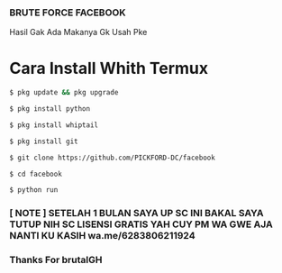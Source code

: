 ### BRUTE FORCE FACEBOOK ###
Hasil Gak Ada Makanya Gk Usah Pke
# Cara Install Whith Termux
```bash
$ pkg update && pkg upgrade

$ pkg install python

$ pkg install whiptail

$ pkg install git

$ git clone https://github.com/PICKFORD-DC/facebook

$ cd facebook

$ python run

```
### [ NOTE ] SETELAH 1 BULAN SAYA UP SC INI BAKAL SAYA TUTUP NIH SC LISENSI GRATIS YAH CUY PM WA GWE AJA NANTI KU KASIH wa.me/6283806211924 ###
### Thanks For brutalGH ###
